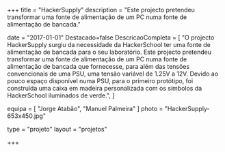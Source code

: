 +++
title = "HackerSupply"
description = "Este projecto pretendeu transformar uma fonte de alimentação de um PC numa fonte de alimentação de bancada."

date = "2017-01-01"
Destacado=false
DescricaoCompleta = [
    "O projecto HackerSupply surgiu da necessidade da HackerSchool ter uma fonte de alimentação de bancada para o seu laboratório. Este projecto pretendeu transformar uma fonte de alimentação de um PC numa fonte de alimentação de bancada que fornecesse, para além das tensões convencionais de uma PSU, uma tensão variável de 1.25V a 12V. Devido ao pouco espaço disponível numa PSU, para o primeiro protótipo, foi construída uma caixa em madeira personalizada com os símbolos da HackerSchool iluminados de verde.",
]

equipa = [
    "Jorge Atabão",
    "Manuel Palmeira"
    ]
photo = "HackerSupply-653x450.jpg"

type = "projeto"
layout = "projetos"

+++

